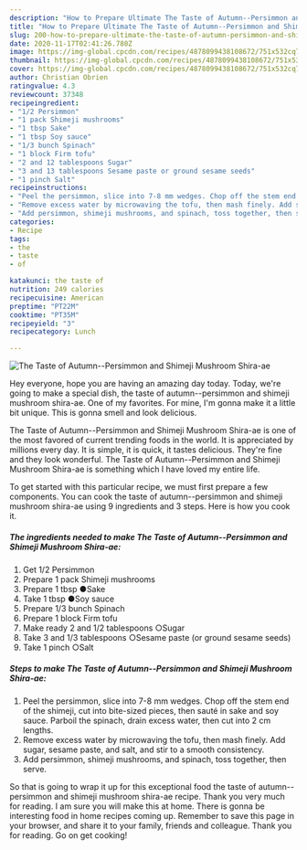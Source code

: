 ```yaml
---
description: "How to Prepare Ultimate The Taste of Autumn--Persimmon and Shimeji Mushroom Shira-ae"
title: "How to Prepare Ultimate The Taste of Autumn--Persimmon and Shimeji Mushroom Shira-ae"
slug: 200-how-to-prepare-ultimate-the-taste-of-autumn-persimmon-and-shimeji-mushroom-shira-ae
date: 2020-11-17T02:41:26.780Z
image: https://img-global.cpcdn.com/recipes/4878099438108672/751x532cq70/the-taste-of-autumn-persimmon-and-shimeji-mushroom-shira-ae-recipe-main-photo.jpg
thumbnail: https://img-global.cpcdn.com/recipes/4878099438108672/751x532cq70/the-taste-of-autumn-persimmon-and-shimeji-mushroom-shira-ae-recipe-main-photo.jpg
cover: https://img-global.cpcdn.com/recipes/4878099438108672/751x532cq70/the-taste-of-autumn-persimmon-and-shimeji-mushroom-shira-ae-recipe-main-photo.jpg
author: Christian Obrien
ratingvalue: 4.3
reviewcount: 37348
recipeingredient:
- "1/2 Persimmon"
- "1 pack Shimeji mushrooms"
- "1 tbsp Sake"
- "1 tbsp Soy sauce"
- "1/3 bunch Spinach"
- "1 block Firm tofu"
- "2 and 12 tablespoons Sugar"
- "3 and 13 tablespoons Sesame paste or ground sesame seeds"
- "1 pinch Salt"
recipeinstructions:
- "Peel the persimmon, slice into 7-8 mm wedges. Chop off the stem end of the shimeji, cut into bite-sized pieces, then sauté in sake and soy sauce. Parboil the spinach, drain excess water, then cut into 2 cm lengths."
- "Remove excess water by microwaving the tofu, then mash finely. Add sugar, sesame paste, and salt, and stir to a smooth consistency."
- "Add persimmon, shimeji mushrooms, and spinach, toss together, then serve."
categories:
- Recipe
tags:
- the
- taste
- of

katakunci: the taste of 
nutrition: 249 calories
recipecuisine: American
preptime: "PT22M"
cooktime: "PT35M"
recipeyield: "3"
recipecategory: Lunch

---
```



![The Taste of Autumn--Persimmon and Shimeji Mushroom Shira-ae](https://img-global.cpcdn.com/recipes/4878099438108672/751x532cq70/the-taste-of-autumn-persimmon-and-shimeji-mushroom-shira-ae-recipe-main-photo.jpg)

Hey everyone, hope you are having an amazing day today. Today, we're going to make a special dish, the taste of autumn--persimmon and shimeji mushroom shira-ae. One of my favorites. For mine, I'm gonna make it a little bit unique. This is gonna smell and look delicious.



The Taste of Autumn--Persimmon and Shimeji Mushroom Shira-ae is one of the most favored of current trending foods in the world. It is appreciated by millions every day. It is simple, it is quick, it tastes delicious. They're fine and they look wonderful. The Taste of Autumn--Persimmon and Shimeji Mushroom Shira-ae is something which I have loved my entire life.


To get started with this particular recipe, we must first prepare a few components. You can cook the taste of autumn--persimmon and shimeji mushroom shira-ae using 9 ingredients and 3 steps. Here is how you cook it.

<!--inarticleads1-->

##### The ingredients needed to make The Taste of Autumn--Persimmon and Shimeji Mushroom Shira-ae:

1. Get 1/2 Persimmon
1. Prepare 1 pack Shimeji mushrooms
1. Prepare 1 tbsp ●Sake
1. Take 1 tbsp ●Soy sauce
1. Prepare 1/3 bunch Spinach
1. Prepare 1 block Firm tofu
1. Make ready 2 and 1/2 tablespoons ○Sugar
1. Take 3 and 1/3 tablespoons ○Sesame paste (or ground sesame seeds)
1. Take 1 pinch ○Salt




<!--inarticleads2-->

##### Steps to make The Taste of Autumn--Persimmon and Shimeji Mushroom Shira-ae:

1. Peel the persimmon, slice into 7-8 mm wedges. Chop off the stem end of the shimeji, cut into bite-sized pieces, then sauté in sake and soy sauce. Parboil the spinach, drain excess water, then cut into 2 cm lengths.
1. Remove excess water by microwaving the tofu, then mash finely. Add sugar, sesame paste, and salt, and stir to a smooth consistency.
1. Add persimmon, shimeji mushrooms, and spinach, toss together, then serve.




So that is going to wrap it up for this exceptional food the taste of autumn--persimmon and shimeji mushroom shira-ae recipe. Thank you very much for reading. I am sure you will make this at home. There is gonna be interesting food in home recipes coming up. Remember to save this page in your browser, and share it to your family, friends and colleague. Thank you for reading. Go on get cooking!
